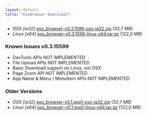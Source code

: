 ```yaml
---
layout: default
title: "ExoBrowser Downloads"
---
```

- *OSX [ia32]* [exo_browser-v0.3.1599-osx-ia32.zip](http://bit.ly/19ODRsZ) (32,7 MB)
- *Linux [x64]* [exo_browser-v0.3.1599-linux-x64.tar.gz](http://bit.ly/17pvJls) (122,0 MB)


### Known Issues v0.3.15599

- DevTools APIs NOT IMPLEMENTED
- File Upload APIs NOT IMPLEMENTED
- Basic Download support on Linux, not OSX
- Page Zoom API NOT IMPLEMENTED
- App Name & Menu / MenuItem APIs NOT IMPLEMENTED

### Older Versions

- *OSX [ia32]* [exo_browser-v0.1.exp1-osx-ia32.zip](http://bit.ly/1ec5MYP) (32,7 MB)
- *Linux [x64]* [exo_browser-v0.1.exp1-linux-x64.tar.gz](http://bit.ly/15g43Mv) (122,0 MB)

